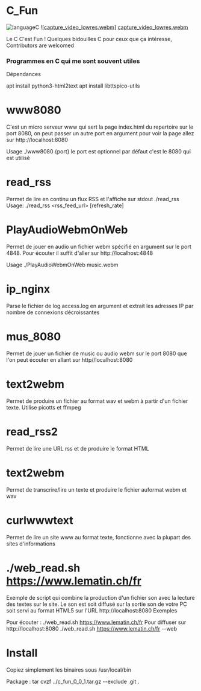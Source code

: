 # C_Fun
![languageC](https://user-images.githubusercontent.com/29485972/213779007-e4c127fd-848a-4119-887e-559a42fd4c01.png)
![[capture_video_lowres.webm](https://user-images.githubusercontent.com/29485972/214055888-320b73c0-baab-47f5-814d-f95ec5892a63.webm)]
[capture_video_lowres.webm](https://user-images.githubusercontent.com/29485972/214055888-320b73c0-baab-47f5-814d-f95ec5892a63.webm)

Le C C'est Fun ! Quelques bidouilles C pour ceux que ça intéresse, Contributors are welcomed

### Programmes en C qui me sont souvent utiles


Dépendances

apt install python3-html2text
apt install libttspico-utils

# www8080 

C'est un micro serveur www qui sert la page index.html du repertoire sur le port 8080, on peut passer un autre port en argument
pour voir la page allez sur http://localhost:8080

Usage ./www8080 {port} le port est optionnel par défaut c'est le 8080 qui est utilisé

# read_rss 

Permet de lire en continu un flux RSS et l'affiche sur stdout
./read_rss 
Usage: ./read_rss <rss_feed_url> [refresh_rate]


# PlayAudioWebmOnWeb 

Permet de jouer en audio un fichier webm spécifié en argument sur le port 4848.
Pour écouter il suffit d'aller sur http://localhost:4848

Usage ./PlayAudioWebmOnWeb music.webm

# ip_nginx

Parse le fichier de log access.log en argument et extrait les adresses IP par nombre de connexions décroissantes

# mus_8080

Permet de jouer un fichier de music ou audio webm sur le port 8080 que l'on peut écouter en allant sur http//localhost:8080

# text2webm 

Permet de produire un fichier au format wav et webm à partir d'un fichier texte. Utilise picotts et ffmpeg

# read_rss2

Permet de lire une URL rss et de produire le format HTML

# text2webm

Permet de transcrire/lire un texte et produire le fichier auformat webm et wav

# curlwwwtext

Permet de lire un site www au format texte, fonctionne avec la plupart des sites d'informations

# ./web_read.sh https://www.lematin.ch/fr

Exemple de script qui combine la production d'un fichier son avec la lecture des textes sur le site.
Le son est soit diffusé sur la sortie son de votre PC soit servi au format HTML5 sur l'URL http://localhost:8080
Exemples
 
Pour écouter : ./web_read.sh https://www.lematin.ch/fr
Pour diffuser sur http://localhost:8080 ./web_read.sh https://www.lematin.ch/fr --web

# Install 

Copiez simplement les binaires sous /usr/local/bin

Package : tar cvzf ../c_fun_0_0_1.tar.gz --exclude .git .


